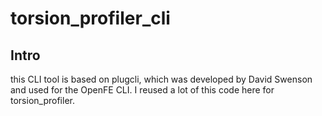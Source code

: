 # torsion_profiler_cli

## Intro
this CLI tool is based on plugcli, which was developed by David Swenson and used for the OpenFE CLI.
I reused a lot of this code here for torsion_profiler.
